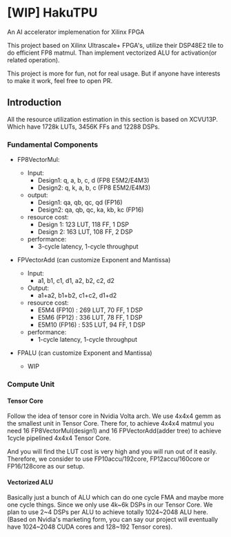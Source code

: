 # [WIP] HakuTPU

An AI accelerator implemenation for Xilinx FPGA

This project based on Xilinx Ultrascale+ FPGA's, utilize their DSP48E2 tile to do efficient FP8 matmul. Than implement vectorized ALU for activation(or related operation).

This project is more for fun, not for real usage. But if anyone have interests to make it work, feel free to open PR.

## Introduction

All the resource utilization estimation in this section is based on XCVU13P.
Which have 1728k LUTs, 3456K FFs and 12288 DSPs.

### Fundamental Components

* FP8VectorMul:

  * Input:
    * Design1: q, a, b, c, d (FP8 E5M2/E4M3)
    * Design2: q, k, a, b, c (FP8 E5M2/E4M3)
  * output:
    * Design1: qa, qb, qc, qd (FP16)
    * Design2: qa, qb, qc, ka, kb, kc (FP16)
  * resource cost:
    * Design 1: 123 LUT, 118 FF, 1 DSP
    * Design 2: 163 LUT, 108 FF, 2 DSP
  * performance:
    * 3-cycle latency, 1-cycle throughput
* FPVectorAdd (can customize Exponent and Mantissa)

  * Input:
    * a1, b1, c1, d1, a2, b2, c2, d2
  * Output:
    * a1+a2, b1+b2, c1+c2, d1+d2
  * resource cost:
    * E5M4 (FP10) : 269 LUT, 70 FF, 1 DSP
    * E5M6 (FP12) : 336 LUT, 78 FF, 1 DSP
    * E5M10 (FP16) : 535 LUT, 94 FF, 1 DSP
  * performance:
    * 1-cycle latency, 1-cycle throughput
* FPALU (can customize Exponent and Mantissa)

  * WIP

### Compute Unit

#### Tensor Core

Follow the idea of tensor core in Nvidia Volta arch. We use 4x4x4 gemm as the smallest unit in Tensor Core.
There for, to achieve 4x4x4 matmul you need 16 FP8VectorMul(design1) and 16 FPVectorAdd(adder tree) to achieve 1cycle pipelined 4x4x4 Tensor Core.

And you will find the LUT cost is very high and you will run out of it easily. Therefore, we consider to use FP10accu/192core, FP12accu/160core or FP16/128core as our setup.

#### Vectorized ALU

Basically just a bunch of ALU which can do one cycle FMA and maybe more one cycle things.
Since we only use 4k~6k DSPs in our Tensor Core. We plan to use 2~4 DSPs per ALU to achieve totally 1024~2048 ALU here.
(Based on Nvidia's marketing form, you can say our project will eventually have 1024~2048 CUDA cores and 128~192 Tensor cores).
